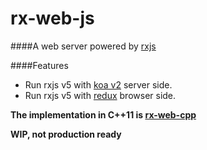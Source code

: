 rx-web-js
=========

####A web server powered by [rxjs](https://github.com/ReactiveX/rxjs)

####Features
+ Run rxjs v5 with [koa v2](https://github.com/koajs/koa/tree/v2.x) server side.
+ Run rxjs v5 with [redux](https://github.com/reactjs/redux) browser side.

__The implementation in C++11 is [rx-web-cpp](https://github.com/once-ler/rx-web-cpp)__

__WIP, not production ready__
